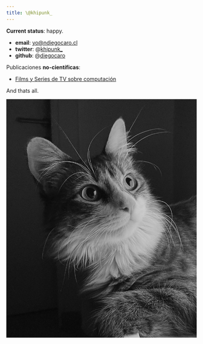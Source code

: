 ```yaml
---
title: \@khipunk_
---
```


**Current status**: happy.

- **email**: yo@ndiegocaro.cl
- **twitter**: @[khipunk_](https://twitter.com/khipunk_/)
- **github**: @[diegocaro](https://github.com/diegocaro/)


Publicaciones **no-científicas**:

- [Films y Series de TV sobre computación](films.html)


And thats all.


![Ramona Bugambilia :)](photos/ramona.jpeg "Ramona Bugambilia")